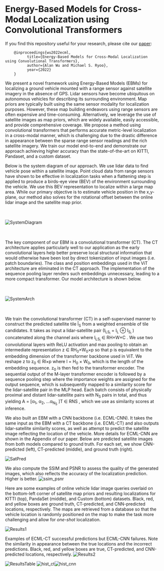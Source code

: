 # Energy-Based Models for Cross-Modal Localization using Convolutional Transformers

If you find this repository useful for your research, please cite our [paper](ECML_ICRA.pdf):

        @inproceedings{wu2022ecml,
              title={Energy-Based Models for Cross-Modal Localization using Convolutional Transformers},
              author={Alan Wu and Michael S. Ryoo},
              year={2022}
        }
        
We present a novel framework using Energy-Based Models (EBMs) for localizing a ground vehicle mounted with a range sensor against satellite imagery in the absence of GPS. Lidar sensors have become ubiquitous on autonomous vehicles for describing its surrounding environment. Map priors are typically built using the same sensor modality for localization purposes. However, these map building endeavors using range sensors are often expensive and time-consuming. Alternatively, we leverage the use of satellite images as map priors, which are widely available, easily accessible, and provide comprehensive coverage. We propose a method using convolutional transformers that performs accurate metric-level localization in a cross-modal manner, which is challenging due to the drastic difference in appearance between the sparse range sensor readings and the rich satellite imagery. We train our model end-to-end and demonstrate our approach achieving higher accuracy than the state-of-the-art on KITTI, Pandaset, and a custom dataset.

Below is the system diagram of our approach. We use lidar data to find vehicle pose within a satellite image. Point cloud data from range sensors have shown to be
effective in localization tasks when a flattening step is applied to produce a birds-eye view (BEV) of the environment surrounding the vehicle. We use this BEV representation to localize within a large map area. While our primary objective is to estimate vehicle position in the x,y-plane, our method also solves for the rotational offset between the online lidar image and the satellite map prior.<br/><br/><br/>

![SystemDiagram](/figures/SystemDiagram_smallest.png)<br/><br/><br/>

The key component of our EBM is a convolutional transformer (CT). The CT architecture applies particularly well to our application as the early convolutional
layers help better preserve local structural information that would otherwise have been lost by direct tokenization of input images (i.e. patch boundaries). The class and position embeddings used in the ViT architecture are eliminated in the CT approach. The implementation of the sequence pooling layer renders such embeddings unnecessary, leading to a more compact transformer. Our model architecture is shown below.<br/><br/><br/>

![SystemArch](/figures/CLECT.png)<br/><br/><br/>

We train the convolutional transformer (CT) in a self-supervised manner to construct the predicted satellite tile &Icirc;<sub>S</sub> from a weighted ensemble of tile candidates. It takes as input a lidar-satellite pair (I<sub>LS<sub>i</sub></sub> = I<sub>L</sub> ⊕ I<sub>S<sub>i</sub></sub> ) concatenated along the channel axis where I<sub>LS<sub>i</sub></sub> ∈ RH×W×C . We use two convolutional layers with ReLU activation and max pooling to obtain an intermediate representation z ∈ RH<sub>0</sub>×W<sub>0</sub>×p so that p is equivalent to the embedding dimension of the transformer backbone used in ViT. We reshape z to z<sub>0</sub> ∈ Rl×p where l = H<sub>0</sub> × W<sub>0</sub>, which is the length of the embedding sequence. z<sub>0</sub> is then fed to the transformer encoder. The sequential output of the M-layer transformer encoder is followed by a sequence pooling step where the importance weights are assigned for the output sequence, which is subsequently mapped to a similarity score for the lidar-satellite pair in the MLP head. Each batch consists of physically proximal and distant lidar-satellite pairs with N<sub>S</sub> pairs in total, and thus yielding A = [α<sub>1</sub>, α<sub>2</sub>, ...α<sub>N<sub>S</sub></sub> ]T ∈ RNS , which we use as similarity scores at inference.

We also built an EBM with a CNN backbone (i.e. ECML-CNN). It takes the same input as the EBM with a CT backbone (i.e. ECML-CT) and also outputs lidar-satellite similarity scores, as well as attempt to predict the satellite image reflecting the location of the vehicle. More details for ECML-CNN are shown in the Appendix of our paper. Below are predicted satellite images from both models compared to ground truth. For each set, we show CNN-predicted (left), CT-predicted (middle), and ground truth (right).

![SatPred](/figures/sat_pred.png)

We also compute the SSIM and PSNR to assess the quality of the generated images, which also reflects the accuracy of the localization prediction.  Higher is better.
![ssim_psnr](/figures/ssim_psnr.png)

Here are some examples of online vehicle lidar image queries overlaid on the bottom-left corner of satellite map priors and resulting localizations for KITTI (top), PandaSet (middle), and Custom (bottom) datasets. Black, red, and yellow boxes are ground truth, CT-predicted, and CNN-predicted locations, respectively. The maps are retrieved from a database so that the vehicle location is randomly positioned on the map to make the task more challenging and allow for _one-shot_ localization.

![Results1](/figures/loc1.png)

Examples of ECML-CT successful predictions but ECML-CNN failures. Note the similarity in appearance between the true
locations and the incorrect predictions. Black, red, and yellow boxes are true, CT-predicted, and CNN-predicted locations, respectively.
![Results2](/figures/loc2.png)


![ResultsTable](/figures/results_table.png)
![hist_ct](/figures/histogram_ct.png)![hist_cnn](/figures/histogram_cnn.png)



